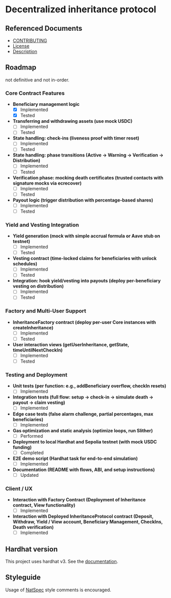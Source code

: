 # Decentralized inheritance protocol

## Referenced Documents

* [CONTRIBUTING](CONTRIBUTING.md)
* [License](LICENSE.md)
* [Description](description.txt)

## Roadmap

not definitive and not in-order.  


### Core Contract Features
- **Beneficiary management logic**
    - [x] Implemented
    - [x] Tested
- **Transferring and withdrawing assets (use mock USDC)**
    - [ ] Implemented
    - [ ] Tested
- **State handling: check-ins (liveness proof with timer reset)**
    - [ ] Implemented
    - [ ] Tested
- **State handling: phase transitions (Active → Warning → Verification → Distribution)**
    - [ ] Implemented
    - [ ] Tested
- **Verification phase: mocking death certificates (trusted contacts with signature mocks via ecrecover)**
    - [ ] Implemented
    - [ ] Tested
- **Payout logic (trigger distribution with percentage-based shares)**
    - [ ] Implemented
    - [ ] Tested

### Yield and Vesting Integration
- **Yield generation (mock with simple accrual formula or Aave stub on testnet)**
    - [ ] Implemented
    - [ ] Tested
- **Vesting contract (time-locked claims for beneficiaries with unlock schedules)**
    - [ ] Implemented
    - [ ] Tested
- **Integration: hook yield/vesting into payouts (deploy per-beneficiary vesting on distribution)**
    - [ ] Implemented
    - [ ] Tested

### Factory and Multi-User Support
- **InheritanceFactory contract (deploy per-user Core instances with createInheritance)**
    - [ ] Implemented
    - [ ] Tested
- **User interaction views (getUserInheritance, getState, timeUntilNextCheckIn)**
    - [ ] Implemented
    - [ ] Tested

### Testing and Deployment
- **Unit tests (per function: e.g., addBeneficiary overflow, checkIn resets)**
    - [ ] Implemented
- **Integration tests (full flow: setup → check-in → simulate death → payout → claim vesting)**
    - [ ] Implemented
- **Edge case tests (false alarm challenge, partial percentages, max beneficiaries)**
    - [ ] Implemented
- **Gas optimization and static analysis (optimize loops, run Slither)**
    - [ ] Performed
- **Deployment to local Hardhat and Sepolia testnet (with mock USDC funding)**
    - [ ] Completed
- **E2E demo script (Hardhat task for end-to-end simulation)**
    - [ ] Implemented
- **Documentation (README with flows, ABI, and setup instructions)**
    - [ ] Updated

### Client / UX
- **Interaction with Factory Contract (Deployment of Inheritance contract, View functionality)**
  - [ ] Implemented
- **Interaction with Deployed InheritanceProtocol contract (Deposit, Withdraw, Yield / View account, Beneficiary Management, CheckIns, Death verification)**
  - [ ] Implemented

## Hardhat version

This project uses hardhat v3. See the [documentation](https://hardhat.org/docs/getting-started).

## Styleguide

Usage of [NatSpec](https://docs.soliditylang.org/en/latest/natspec-format.html) style comments is encouraged.